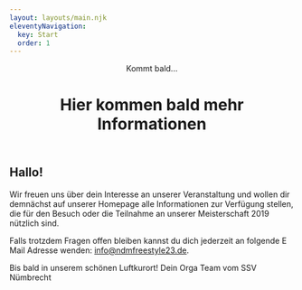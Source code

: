 ```yaml
---
layout: layouts/main.njk
eleventyNavigation:
  key: Start
  order: 1
---
```


<header>
  <div class="content">
    <span class="underline_fancy">Kommt bald...</span>
    <h1>Hier kommen bald mehr Informationen</h1>
  </div>
</header>

<main>
  <div class="content">
    <article>

# Hallo!

Wir freuen uns über dein Interesse an unserer Veranstaltung und wollen dir demnächst auf unserer Homepage alle Informationen zur Verfügung stellen, die für den Besuch oder die Teilnahme an unserer Meisterschaft 2019 nützlich sind.

Falls trotzdem Fragen offen bleiben kannst du dich jederzeit an folgende E Mail Adresse wenden: [info@ndmfreestyle23.de](mailto:info@ndmfreestyle23.de).

Bis bald in unserem schönen Luftkurort!
Dein Orga Team vom SSV Nümbrecht

  </article>
  </div>
</main>
